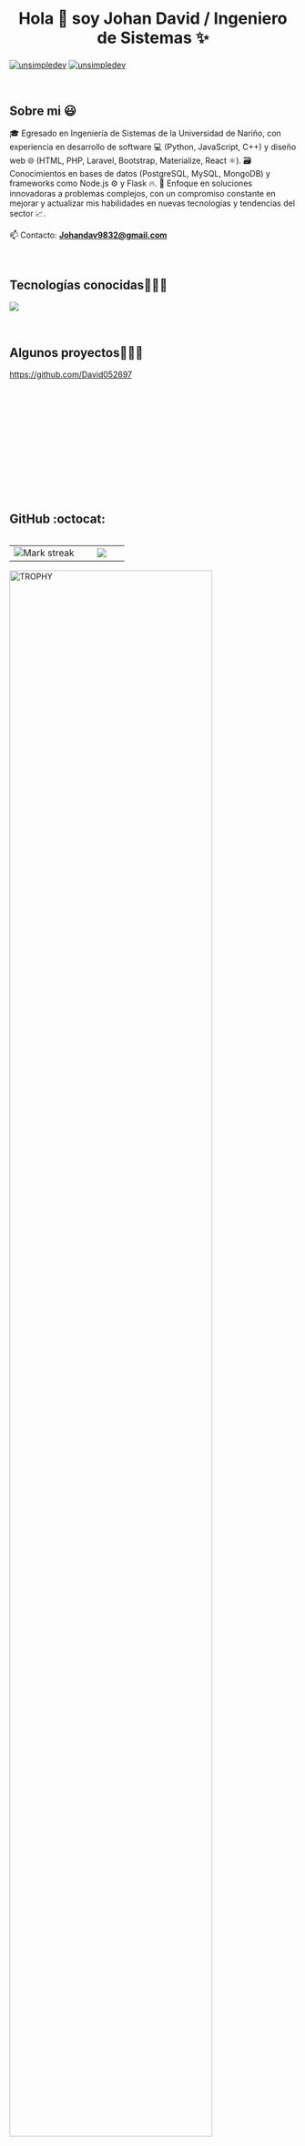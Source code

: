 <h1 align="center">Hola 👋  soy Johan David / Ingeniero de Sistemas ✨ </h1> 

<p align="left">
<a href="https://www.linkedin.com/in/johan-david-coral-marcillo-52a8ba197/" target="blank"><img align="center" src="https://img.shields.io/badge/LinkedIn-0077B5?style=for-the-badge&logo=linkedin&logoColor=white" alt="unsimpledev"/></a>
<a href=" " target="blank"><img align="center" src="https://img.shields.io/badge/Facebook-1877F2?style=for-the-badge&logo=facebook&logoColor=white" alt="unsimpledev"  /></a>
  </p>
<br>
<h2>Sobre mi 😃</h2>
<!--Intro start-->

<p align="left">
  
🎓 Egresado en Ingeniería de Sistemas de la Universidad de Nariño, con experiencia en desarrollo de software 💻 (Python, JavaScript, C++) y diseño web 🌐 (HTML, PHP, Laravel, Bootstrap, Materialize, React ⚛️).
🗃️ Conocimientos en bases de datos (PostgreSQL, MySQL, MongoDB) y frameworks como Node.js ⚙️ y Flask 🔥.
🚀 Enfoque en soluciones innovadoras a problemas complejos, con un compromiso constante en mejorar y actualizar mis habilidades en nuevas tecnologías y tendencias del sector 📈.


📫 Contacto: **Johandav9832@gmail.com**
<!--Intro end-->
  </p>
<br>

<h2 >Tecnologías conocidas👨🏻‍💻</h2>
<!--tech stack icons-->
<p align="left">
  <a href="https://skillicons.dev">
    <img src="https://skillicons.dev/icons?i=c,cpp,java,php,py,css,html,js,nodejs,mysql,sqlite,git,github,docker,materialui,eclipse,vscode,bash,linux,ai,ps&perline=12" />
  </a>
</p>
<br>
<!-------------------------->
<div id="proyectos">
<h2 >Algunos proyectos👨🏻‍💻</h2>
<a href="https://github.com/David052697" target="_blank"> https://github.com/David052697</a>
  
  </div>
<br>
<br><br>
<br>
<br><br><br>
<br><br>

  <br>
<br><br>

<h2>GitHub :octocat:</h2>
<!--- stats & Trophy (start) -->
<p align="center">
  <!--- stats (start) -->
<table align="left">
<tr border="none">
<td width="60%" align="center">

<!--  <img  align="center"  src="https://github-readme-stats.vercel.app/api?username=unsimpledev&theme=dark&show_icons=true&count_private=true" />
  <br></br> -->
  <img  title="🔥 Get streak stats for your profile at git.io/streak-stats" alt="Mark streak" src="https://github-readme-streak-stats.herokuapp.com/?user=unsimpledev&theme=dark&hide_border=false" /> 
</td>

<td width="40%" align="center">

  <img  align="center"  src="https://github-readme-stats.anuraghazra1.vercel.app/api/top-langs/?username=unsimpledev&theme=dark&hide_border=false&no-bg=true&no-frame=true&langs_count=10"/>

  </td>
</tr>
</table>
<!--- stats (end) -->

<!--- trophy (start) -->
<div align=left>
  <a href="https://github.com/ryo-ma/github-profile-trophy" title="Go to Source">
      <img align="center" width=84% src="https://github-profile-trophy.vercel.app/?username=unsimpledev&theme=radical&row=1&column=7&margin-h=15&margin-w=5&no-bg=true" alt="TROPHY" />
    </a>
</div>
<!--- trophy (start) -->


</p>        
<!--- stats (end) -->
